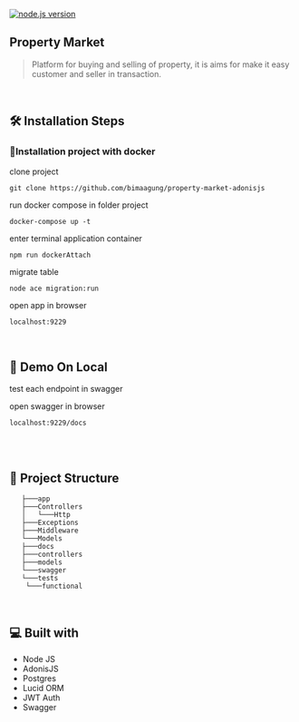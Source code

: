 [![node.js version](https://badgen.net/npm/node/express)](https://npmjs.com/package/express)

## Property Market
> Platform for buying and selling of property, it is aims for make it easy customer and seller in transaction. 

<br>

## 🛠️ Installation Steps

### 🐳Installation project with docker

clone project
``` bson
git clone https://github.com/bimaagung/property-market-adonisjs
```

run docker compose in folder project
``` bson
docker-compose up -t
```

enter terminal application container 
```bson
npm run dockerAttach
```

migrate table 
```bson
node ace migration:run
```

open app in browser
```bson
localhost:9229
```

<br>

## 🚀 Demo On Local

test each endpoint in swagger

open swagger in browser 
```bson
localhost:9229/docs
```

<br>

<br>

## 📁 Project Structure

```
   ├───app
   ├───Controllers
   │   └───Http
   ├───Exceptions
   ├───Middleware
   └───Models
   ├───docs
   ├───controllers
   ├───models
   └───swagger
   └───tests
    └───functional
```

<br>


## 💻 Built with

- Node JS
- AdonisJS
- Postgres
- Lucid ORM
- JWT Auth
- Swagger



